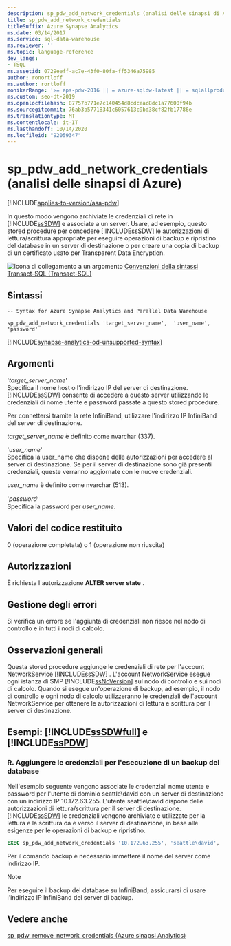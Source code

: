 ```yaml
---
description: sp_pdw_add_network_credentials (analisi delle sinapsi di Azure)
title: sp_pdw_add_network_credentials
titleSuffix: Azure Synapse Analytics
ms.date: 03/14/2017
ms.service: sql-data-warehouse
ms.reviewer: ''
ms.topic: language-reference
dev_langs:
- TSQL
ms.assetid: 0729eeff-ac7e-43f0-80fa-ff5346a75985
author: ronortloff
ms.author: rortloff
monikerRange: '>= aps-pdw-2016 || = azure-sqldw-latest || = sqlallproducts-allversions'
ms.custom: seo-dt-2019
ms.openlocfilehash: 87757b771e7c140454d8cdceac8dc1a77600f94b
ms.sourcegitcommit: 76ab3b57718341c6057613c9bd38cf82fb17786e
ms.translationtype: MT
ms.contentlocale: it-IT
ms.lasthandoff: 10/14/2020
ms.locfileid: "92059347"
---
```

# <a name="sp_pdw_add_network_credentials-azure-synapse-analytics"></a>sp_pdw_add_network_credentials (analisi delle sinapsi di Azure)
[!INCLUDE[applies-to-version/asa-pdw](../../includes/applies-to-version/asa-pdw.md)]

  In questo modo vengono archiviate le credenziali di rete in [!INCLUDE[ssSDW](../../includes/sssdw-md.md)] e associate a un server. Usare, ad esempio, questo stored procedure per concedere [!INCLUDE[ssSDW](../../includes/sssdw-md.md)] le autorizzazioni di lettura/scrittura appropriate per eseguire operazioni di backup e ripristino del database in un server di destinazione o per creare una copia di backup di un certificato usato per Transparent Data Encryption.  
  
 ![Icona di collegamento a un argomento](../../database-engine/configure-windows/media/topic-link.gif "Icona di collegamento a un argomento") [Convenzioni della sintassi Transact-SQL &#40;Transact-SQL&#41;](../../t-sql/language-elements/transact-sql-syntax-conventions-transact-sql.md)  
  
## <a name="syntax"></a>Sintassi  
  
```syntaxsql  
-- Syntax for Azure Synapse Analytics and Parallel Data Warehouse  
  
sp_pdw_add_network_credentials 'target_server_name',  'user_name', 'password'  
```  

[!INCLUDE[synapse-analytics-od-unsupported-syntax](../../includes/synapse-analytics-od-unsupported-syntax.md)]

## <a name="arguments"></a>Argomenti  
 '*target_server_name*'  
 Specifica il nome host o l'indirizzo IP del server di destinazione. [!INCLUDE[ssSDW](../../includes/sssdw-md.md)] consente di accedere a questo server utilizzando le credenziali di nome utente e password passate a questo stored procedure.  
  
 Per connettersi tramite la rete InfiniBand, utilizzare l'indirizzo IP InfiniBand del server di destinazione.  
  
 *target_server_name* è definito come nvarchar (337).  
  
 '*user_name*'  
 Specifica la user_name che dispone delle autorizzazioni per accedere al server di destinazione. Se per il server di destinazione sono già presenti credenziali, queste verranno aggiornate con le nuove credenziali.  
  
 *user_name* è definito come nvarchar (513).  
  
 '*password*ꞌ  
 Specifica la password per *user_name*.  
  
## <a name="return-code-values"></a>Valori del codice restituito  
 0 (operazione completata) o 1 (operazione non riuscita)  
  
## <a name="permissions"></a>Autorizzazioni  
 È richiesta l'autorizzazione **ALTER server state** .  
  
## <a name="error-handling"></a>Gestione degli errori  
 Si verifica un errore se l'aggiunta di credenziali non riesce nel nodo di controllo e in tutti i nodi di calcolo.  
  
## <a name="general-remarks"></a>Osservazioni generali  
 Questa stored procedure aggiunge le credenziali di rete per l'account NetworkService [!INCLUDE[ssSDW](../../includes/sssdw-md.md)] . L'account NetworkService esegue ogni istanza di SMP [!INCLUDE[ssNoVersion](../../includes/ssnoversion-md.md)] sul nodo di controllo e sui nodi di calcolo. Quando si esegue un'operazione di backup, ad esempio, il nodo di controllo e ogni nodo di calcolo utilizzeranno le credenziali dell'account NetworkService per ottenere le autorizzazioni di lettura e scrittura per il server di destinazione.  
  
## <a name="examples-sssdwfull-and-sspdw"></a>Esempi: [!INCLUDE[ssSDWfull](../../includes/sssdwfull-md.md)] e [!INCLUDE[ssPDW](../../includes/sspdw-md.md)]  
  
### <a name="a-add-credentials-for-performing-a-database-backup"></a>R. Aggiungere le credenziali per l'esecuzione di un backup del database  
 Nell'esempio seguente vengono associate le credenziali nome utente e password per l'utente di dominio seattle\david con un server di destinazione con un indirizzo IP 10.172.63.255. L'utente seattle\david dispone delle autorizzazioni di lettura/scrittura per il server di destinazione. [!INCLUDE[ssSDW](../../includes/sssdw-md.md)] le credenziali vengono archiviate e utilizzate per la lettura e la scrittura da e verso il server di destinazione, in base alle esigenze per le operazioni di backup e ripristino.  
  
```sql  
EXEC sp_pdw_add_network_credentials '10.172.63.255', 'seattle\david', '********';  
```  
  
 Per il comando backup è necessario immettere il nome del server come indirizzo IP.  
  
> [!NOTE]  
>  Per eseguire il backup del database su InfiniBand, assicurarsi di usare l'indirizzo IP InfiniBand del server di backup.  
  
## <a name="see-also"></a>Vedere anche  
 [sp_pdw_remove_network_credentials &#40;Azure sinapsi Analytics&#41;](../../relational-databases/system-stored-procedures/sp-pdw-remove-network-credentials-sql-data-warehouse.md)  
  
  

